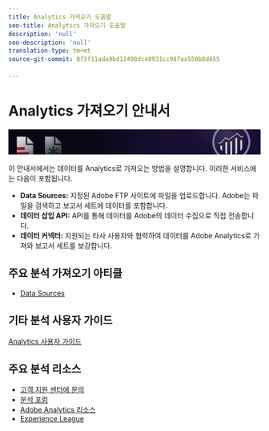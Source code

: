 ```yaml
---
title: Analytics 가져오기 도움말
seo-title: Analytics 가져오기 도움말
description: 'null'
seo-description: 'null'
translation-type: tm+mt
source-git-commit: 8f3f11ada9bd12498dc40931cc987aa550b8d655

---
```



# Analytics 가져오기 안내서

![배너](../../assets/doc_banner_import.png)

이 안내서에서는 데이터를 Analytics로 가져오는 방법을 설명합니다. 이러한 서비스에는 다음이 포함됩니다.

* **Data Sources:** 지정된 Adobe FTP 사이트에 파일을 업로드합니다. Adobe는 파일을 검색하고 보고서 세트에 데이터를 포함합니다.
* **데이터 삽입 API:** API를 통해 데이터를 Adobe의 데이터 수집으로 직접 전송합니다.
* **데이터 커넥터:** 지원되는 타사 사용자와 협력하여 데이터를 Adobe Analytics로 가져와 보고서 세트를 보강합니다.

## 주요 분석 가져오기 아티클

* [Data Sources](c-data-sources/datasrc-home.md)

## 기타 분석 사용자 가이드

[Analytics 사용자 가이드](/help/landing/home.md)

## 주요 분석 리소스

* [고객 지원 센터에 문의](https://helpx.adobe.com/contact/enterprise-support.ec.html)
* [분석 포럼](https://forums.adobe.com/community/experience-cloud/analytics-cloud/analytics)
* [Adobe Analytics 리소스](https://forums.adobe.com/message/10660755)
* [Experience League](https://landing.adobe.com/experience-league/)
